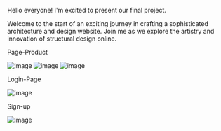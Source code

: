 Hello everyone! I'm excited to present our final project.

Welcome to the start of an exciting journey in crafting a sophisticated architecture and design website. Join me as we explore the artistry and innovation of structural design online.

Page-Product

![image](https://github.com/Hanafihp10/Pemweb-FP/assets/150600113/82b289ed-21a7-408c-b85e-90999b16e2a8)
![image](https://github.com/Hanafihp10/Pemweb-FP/assets/150600113/a749de8f-c30b-4355-8f0a-83a9c8073b38)
![image](https://github.com/Hanafihp10/Application-Wedeveloparch/assets/150600113/71c03942-77af-4a86-a6ad-206ed5992254)

Login-Page

![image](https://github.com/Hanafihp10/Pemweb-FP/assets/150600113/70423091-648f-4ac3-ad04-e7be8bb79ab0)

Sign-up

![image](https://github.com/Hanafihp10/Application-Wedevelopard/assets/150600113/660ed9f7-9ba8-4e49-bc37-ae629dd0472e)








